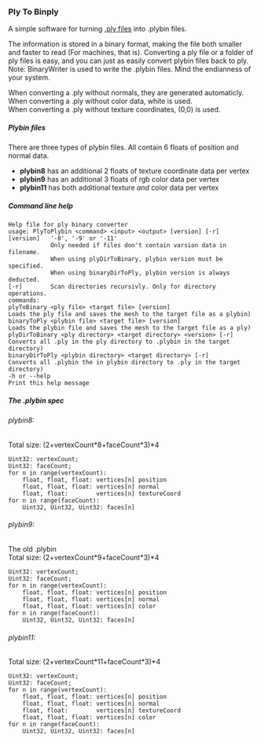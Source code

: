 ### Ply To Binply
A simple software for turning [.ply files](https://en.wikipedia.org/wiki/PLY_(file_format) "PLY (file format) - Wikipedia") into .plybin files.

The information is stored in a binary format, making the file both smaller and faster to read (For machines, that is).
Converting a ply file or a folder of ply files is easy, and you can just as easily convert plybin files back to ply.  
Note: BinaryWriter is used to write the .plybin files. Mind the endianness of your system.
  
When converting a .ply without normals, they are generated automaticly.  
When converting a .ply without color data, white is used.  
When converting a .ply without texture coordinates, (0,0) is used.  

##### Plybin files
There are three types of plybin files. All contain 6 floats of position and normal data.
- **plybin8** has an additional 2 floats of texture coordinate data per vertex
- **plybin9** has an additional 3 floats of rgb color data per vertex
- **plybin11** has both additional texture *and* color data per vertex

##### Command line help
```
Help file for ply binary converter
usage: PlyToPlybin <command> <input> <output> [version] [-r]
[version] 	'-8', '-9' or '-11'
            Only needed if files don't contain varsion data in filename.
			When using plyDirToBinary, plybin version must be specified.
			When using binaryDirToPly, plybin version is always deducted.
[-r]		Scan directories recursivly. Only for directory operations.
commands:
plyToBinary <ply file> <target file> [version] 						Loads the ply file and saves the mesh to the target file as a plybin)
binaryToPly <plybin file> <target file> [version] 					Loads the plybin file and saves the mesh to the target file as a ply)
plyDirToBinary <ply directory> <target directory> <version> [-r]	Converts all .ply in the ply directory to .plybin in the target directory)
binaryDirToPly <plybin directory> <target directory> [-r]			Converts all .plybin the in plybin directory to .ply in the target directory)
-h or --help 														Print this help message
```

##### The .plybin spec
###### plybin8:
Total size: (2+vertexCount\*8+faceCount\*3)\*4
```
Uint32: vertexCount;
Uint32: faceCount;
for n in range(vertexCount):
	float, float, float: vertices[n] position
	float, float, float: vertices[n] normal
	float, float:	     vertices[n] textureCoord
for n in range(faceCount):
	Uint32, Uint32, Uint32: faces[n]
```

###### plybin9:
The old .plybin  
Total size: (2+vertexCount\*9+faceCount\*3)\*4

```
Uint32: vertexCount;
Uint32: faceCount;
for n in range(vertexCount):
	float, float, float: vertices[n] position
	float, float, float: vertices[n] normal
	float, float, float: vertices[n] color
for n in range(faceCount):
	Uint32, Uint32, Uint32: faces[n]
```

###### plybin11:
Total size: (2+vertexCount\*11+faceCount\*3)\*4

```
Uint32: vertexCount;
Uint32: faceCount;
for n in range(vertexCount):
	float, float, float: vertices[n] position
	float, float, float: vertices[n] normal
	float, float:	     vertices[n] textureCoord
	float, float, float: vertices[n] color
for n in range(faceCount):
	Uint32, Uint32, Uint32: faces[n]
```
